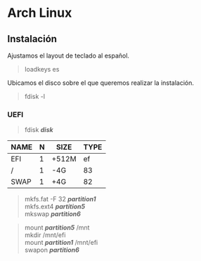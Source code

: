 # Arch Linux

## Instalación
Ajustamos el layout de teclado al español.
> loadkeys es

Ubicamos el disco sobre el que queremos realizar la instalación.
> fdisk -l

### UEFI

> fdisk _**disk**_

| NAME | N   | SIZE  | TYPE |
| ---- | --- | ----- | ---- |
| EFI  | 1   | +512M | ef   |
| /    | 1   | -4G   | 83   |
| SWAP | 1   | +4G   | 82   |

> mkfs.fat -F 32 **_partition1_**  
> mkfs.ext4 **_partition5_**  
> mkswap **_partition6_**  

> mount **_partition5_** /mnt  
> mkdir /mnt/efi  
> mount **_partition1_** /mnt/efi  
> swapon **_partition6_**  
